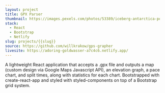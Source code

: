 ```yaml
---
layout: project
title: GPX Parser
thumbnail: https://images.pexels.com/photos/53389/iceberg-antarctica-polar-blue-53389.jpeg?auto=compress&cs=tinysrgb&dpr=2&h=750&w=1260
stack:
  - React
  - Bootstrap
  - Netlify
slug: projects/{{slug}}
source: https://github.com/willkrakow/gps-grapher
livesite: https://adoring-goldwasser-a7c4c6.netlify.app/
---
```

A lightweight React application that accepts a .gpx file and outputs a map (custom design via Google Maps Javascript API), an elevation graph, a pace chart, and split times, along with statistics for each chart. Bootstrapped with create-react-app and styled with styled-components on top of a Bootstrap grid system.